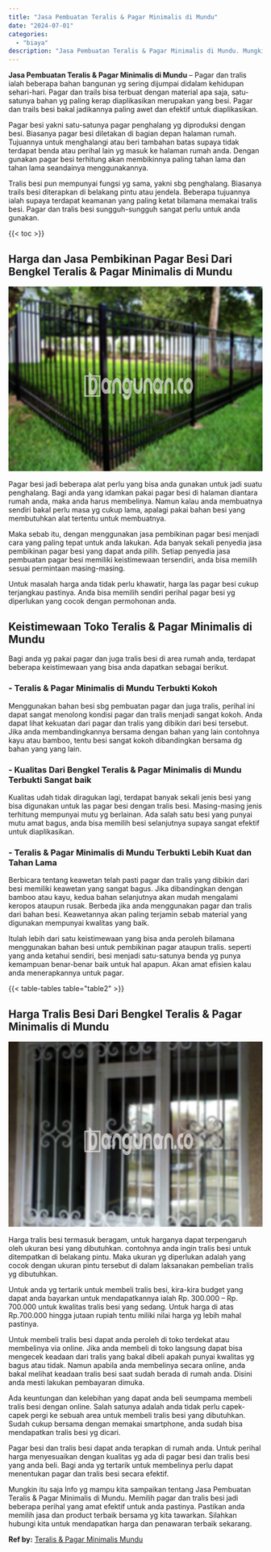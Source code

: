 ```yaml
---
title: "Jasa Pembuatan Teralis & Pagar Minimalis di Mundu"
date: "2024-07-01"
categories: 
  - "biaya"
description: "Jasa Pembuatan Teralis & Pagar Minimalis di Mundu. Mungkin itu saja Info yg mampu kita sampaikan tentang Jasa Pembuatan Teralis & Pagar Minimalis di Mundu. M..."
---
```


**Jasa Pembuatan Teralis & Pagar Minimalis di Mundu** – Pagar dan tralis ialah beberapa bahan bangunan yg sering dijumpai didalam kehidupan sehari-hari. Pagar dan trails bisa terbuat dengan material apa saja, satu-satunya bahan yg paling kerap diaplikasikan merupakan yang besi. Pagar dan trails besi bakal jadikannya paling awet dan efektif untuk diaplikasikan.

Pagar besi yakni satu-satunya pagar penghalang yg diproduksi dengan besi. Biasanya pagar besi diletakan di bagian depan halaman rumah. Tujuannya untuk menghalangi atau beri tambahan batas supaya tidak terdapat benda atau perihal lain yg masuk ke halaman rumah anda. Dengan gunakan pagar besi terhitung akan membikinnya paling tahan lama dan tahan lama seandainya menggunakannya.

Tralis besi pun mempunyai fungsi yg sama, yakni sbg penghalang. Biasanya trails besi diterapkan di belakang pintu atau jendela. Beberapa tujuannya ialah supaya terdapat keamanan yang paling ketat bilamana memakai tralis besi. Pagar dan tralis besi sungguh-sungguh sangat perlu untuk anda gunakan.

{{< toc >}}

## Harga dan Jasa Pembikinan Pagar Besi Dari Bengkel Teralis & Pagar Minimalis di Mundu

![Jasa Pembuatan Teralis & Pagar Minimalis di Mundu](/images/pagar-minimalis-murah-09.png)

Pagar besi jadi beberapa alat perlu yang bisa anda gunakan untuk jadi suatu penghalang. Bagi anda yang idamkan pakai pagar besi di halaman diantara rumah anda, maka anda harus membelinya. Namun kalau anda membuatnya sendiri bakal perlu masa yg cukup lama, apalagi pakai bahan besi yang membutuhkan alat tertentu untuk membuatnya.

Maka sebab itu, dengan menggunakan jasa pembikinan pagar besi menjadi cara yang paling tepat untuk anda lakukan. Ada banyak sekali penyedia jasa pembikinan pagar besi yang dapat anda pilih. Setiap penyedia jasa pembuatan pagar besi memiliki keistimewaan tersendiri, anda bisa memilih sesuai permintaan masing-masing.

Untuk masalah harga anda tidak perlu khawatir, harga las pagar besi cukup terjangkau pastinya. Anda bisa memilih sendiri perihal pagar besi yg diperlukan yang cocok dengan permohonan anda.

## Keistimewaan Toko Teralis & Pagar Minimalis di Mundu

Bagi anda yg pakai pagar dan juga tralis besi di area rumah anda, terdapat beberapa keistimewaan yang bisa anda dapatkan sebagai berikut.

### \- Teralis & Pagar Minimalis di Mundu Terbukti Kokoh

Menggunakan bahan besi sbg pembuatan pagar dan juga tralis, perihal ini dapat sangat menolong kondisi pagar dan tralis menjadi sangat kokoh. Anda dapat lihat kekuatan dari pagar dan tralis yang dibikin dari besi tersebut. Jika anda membandingkannya bersama dengan bahan yang lain contohnya kayu atau bamboo, tentu besi sangat kokoh dibandingkan bersama dg bahan yang yang lain.

### \- Kualitas Dari Bengkel Teralis & Pagar Minimalis di Mundu Terbukti Sangat baik

Kualitas udah tidak diragukan lagi, terdapat banyak sekali jenis besi yang bisa digunakan untuk las pagar besi dengan tralis besi. Masing-masing jenis terhitung mempunyai mutu yg berlainan. Ada salah satu besi yang punyai mutu amat bagus, anda bisa memilih besi selanjutnya supaya sangat efektif untuk diaplikasikan.

### \- Teralis & Pagar Minimalis di Mundu Terbukti Lebih Kuat dan Tahan Lama

Berbicara tentang keawetan telah pasti pagar dan tralis yang dibikin dari besi memiliki keawetan yang sangat bagus. Jika dibandingkan dengan bamboo atau kayu, kedua bahan selanjutnya akan mudah mengalami keropos ataupun rusak. Berbeda jika anda menggunakan pagar dan tralis dari bahan besi. Keawetannya akan paling terjamin sebab material yang digunakan mempunyai kwalitas yang baik.

Itulah lebih dari satu keistimewaan yang bisa anda peroleh bilamana menggunakan bahan besi untuk pembikinan pagar ataupun tralis. seperti yang anda ketahui sendiri, besi menjadi satu-satunya benda yg punya kemampuan benar-benar baik untuk hal apapun. Akan amat efisien kalau anda menerapkannya untuk pagar.

{{< table-tables table="table2" >}}

## Harga Tralis Besi Dari Bengkel Teralis & Pagar Minimalis di Mundu

![Jasa Pembuatan Teralis & Pagar Minimalis di Mundu](/images/teralis-minimalis-murah-06.png)

Harga tralis besi termasuk beragam, untuk harganya dapat terpengaruh oleh ukuran besi yang dibutuhkan. contohnya anda ingin tralis besi untuk ditempatkan di belakang pintu. Maka ukuran yg diperlukan adalah yang cocok dengan ukuran pintu tersebut di dalam laksanakan pembelian tralis yg dibutuhkan.

Untuk anda yg tertarik untuk membeli tralis besi, kira-kira budget yang dapat anda bayarkan untuk mendapatkannya ialah Rp. 300.000 – Rp. 700.000 untuk kwalitas tralis besi yang sedang. Untuk harga di atas Rp.700.000 hingga jutaan rupiah tentu miliki nilai harga yg lebih mahal pastinya.

Untuk membeli tralis besi dapat anda peroleh di toko terdekat atau membelinya via online. Jika anda membeli di toko langsung dapat bisa mengecek keadaan dari tralis yang bakal dibeli apakah punyai kwalitas yg bagus atau tidak. Namun apabila anda membelinya secara online, anda bakal melihat keadaan tralis besi saat sudah berada di rumah anda. Disini anda mesti lakukan pembayaran dimuka.

Ada keuntungan dan kelebihan yang dapat anda beli seumpama membeli tralis besi dengan online. Salah satunya adalah anda tidak perlu capek-capek pergi ke sebuah area untuk membeli tralis besi yang dibutuhkan. Sudah cukup bersama dengan memakai smartphone, anda sudah bisa mendapatkan tralis besi yg dicari.

Pagar besi dan tralis besi dapat anda terapkan di rumah anda. Untuk perihal harga menyesuaikan dengan kualitas yg ada di pagar besi dan tralis besi yang anda beli. Bagi anda yg tertarik untuk membelinya perlu dapat menentukan pagar dan tralis besi secara efektif.

Mungkin itu saja Info yg mampu kita sampaikan tentang Jasa Pembuatan Teralis & Pagar Minimalis di Mundu. Memilih pagar dan tralis besi jadi beberapa perihal yang amat efektif untuk anda pastinya. Pastikan anda memilih jasa dan product terbaik bersama yg kita tawarkan. Silahkan hubungi kita untuk mendapatkan harga dan penawaran terbaik sekarang.

**Ref by:** [Teralis & Pagar Minimalis Mundu](https://id.wikipedia.org/wiki/Teralis)
